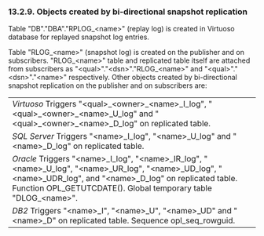 <div>

<div>

<div>

<div>

### 13.2.9. Objects created by bi-directional snapshot replication

</div>

</div>

</div>

Table "DB"."DBA"."RPLOG\_\<name\>" (replay log) is created in Virtuoso
database for replayed snapshot log entries.

Table "RLOG\_\<name\>" (snapshot log) is created on the publisher and on
subscribers. "RLOG\_\<name\>" table and replicated table itself are
attached from subscribers as "\<qual\>"."\<dsn\>"."RLOG\_\<name\>" and
"\<qual\>"."\<dsn\>"."\<name\>" respectively. Other objects created by
bi-directional snapshot replication on the publisher and on subscribers
are:

|                                                                                                                                                                                                                                                                                       |
|---------------------------------------------------------------------------------------------------------------------------------------------------------------------------------------------------------------------------------------------------------------------------------------|
| <span class="emphasis">*Virtuoso*</span> Triggers "\<qual\>\_\<owner\>\_\<name\>\_I_log", "\<qual\>\_\<owner\>\_\<name\>\_U_log" and "\<qual\>\_\<owner\>\_\<name\>\_D_log" on replicated table.                                                                                      |
| <span class="emphasis">*SQL Server*</span> Triggers "\<name\>\_I_log", "\<name\>\_U_log" and "\<name\>\_D_log" on replicated table.                                                                                                                                                   |
| <span class="emphasis">*Oracle*</span> Triggers "\<name\>\_I_log", "\<name\>\_IR_log", "\<name\>\_U_log", "\<name\>\_UR_log", "\<name\>\_UD_log", "\<name\>\_UDR_log", and "\<name\>\_D_log" on replicated table. Function OPL_GETUTCDATE(). Global temporary table "DLOG\_\<name\>". |
| <span class="emphasis">*DB2*</span> Triggers "\<name\>\_I", "\<name\>\_U", "\<name\>\_UD" and "\<name\>\_D" on replicated table. Sequence opl_seq_rowguid.                                                                                                                            |

</div>
